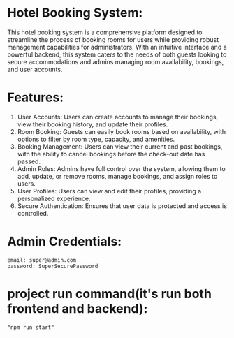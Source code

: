  # Hotel Booking System:

This hotel booking system is a comprehensive platform designed to streamline the process of booking rooms for users while providing robust management capabilities for administrators. With an intuitive interface and a powerful backend, this system caters to the needs of both guests looking to secure accommodations and admins managing room availability, bookings, and user accounts.

# Features:
1. User Accounts: Users can create accounts to manage their bookings, view their booking history, and update their profiles.
2. Room Booking: Guests can easily book rooms based on availability, with options to filter by room type, capacity, and amenities.
3. Booking Management: Users can view their current and past bookings, with the ability to cancel bookings before the check-out date has passed.
4. Admin Roles: Admins have full control over the system, allowing them to add, update, or remove rooms, manage bookings, and assign roles to users.
5. User Profiles: Users can view and edit their profiles, providing a personalized experience.
6. Secure Authentication: Ensures that user data is protected and access is controlled.

# Admin Credentials:
    email: super@admin.com
    password: SuperSecurePassword

# project run command(it's run both frontend and backend):
    "npm run start"